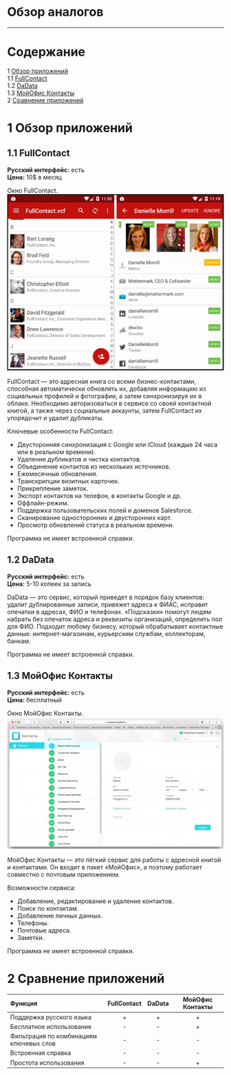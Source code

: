 # Обзор аналогов
---

# Содержание 
1 [Обзор приложений](#application_overview)  
1.1 [FullContact](#fullcontact)  
1.2 [DaData](#DaData)  
1.3 [МойОфис Контакты](#myoffice)    
2 [Сравнение приложений](#comparison_of_applications)

<a name="application_overview"/>

# 1 Обзор приложений

<a name="fullcontact"/>

## 1.1 FullContact
**Русский интерфейс:** есть  
**Цена:** 10$ в месяц

Окно FullContact.  
![Окно FullContact](../../Images/Analogs/FullContacts.PNG)  

FullContact — это адресная книга со всеми бизнес-контактами, способная автоматически обновлять их, добавляя информацию из социальных профилей и фотографии, а затем синхронизируя их в облаке. Необходимо авторизоваться в сервисе со своей контактной книгой, а также через социальные аккаунты, затем FullContact их упорядочит и удалит дубликаты.   
    
Ключевые особенности FullContact:   
    
- Двусторонняя синхронизация с Google или iCloud (каждые 24 часа или в реальном времени).   
- Удаление дубликатов и чистка контактов.   
- Объединение контактов из нескольких источников.   
- Ежемесячные обновления.   
- Транскрипции визитных карточек.   
- Прикрепление заметок.   
- Экспорт контактов на телефон, в контакты Google и др.   
- Оффлайн-режим.    
- Поддержка пользовательских полей и доменов Salesforce.    
- Сканирование односторонних и двусторонних карт.   
- Просмотр обновлений статуса в реальном времени.   

Программа не имеет встроенной справки.    

<a name="DaData"/>

## 1.2 DaData
**Русский интерфейс:** есть  
**Цена:** 5-10 копеек за запись  

DaData — это сервис, который приведет в порядок базу клиентов: удалит дублированные записи, привяжет адреса к ФИАС, исправит опечатки в адресах, ФИО и телефонах. «Подсказки» помогут людям набрать без опечаток адреса и реквизиты организаций, определить пол для ФИО. Подходит любому бизнесу, который обрабатывает контактные данные: интернет-магазинам, курьерским службам, коллекторам, банкам.  

Программа не имеет встроенной справки.  

<a name="myoffice"/>

## 1.3 МойОфис Контакты
**Русский интерфейс:** есть  
**Цена:** бесплатный

Окно МойОфис Контакты.  
![Окно MyOffice](../../Images/Analogs/MyOffice.PNG)  

МойОфис Контакты — это лёгкий сервис для работы с адресной книгой и контактами. Он входит в пакет «МойОфис», а поэтому работает совместно с почтовым приложением.   

Возможности сервиса:

- Добавление, редактирование и удаление контактов.
- Поиск по контактам.
- Добавление личных данных.
- Телефоны.
- Почтовые адреса.
- Заметки.

Программа не имеет встроенной справки.  

<a name="comparison_of_applications"/>

# 2 Сравнение приложений

| Функция | FullContact | DaData | МойОфис Контакты |
|:---|:---:|:---:|:---:|
| Поддержка русского языка | + | + | + |
| Бесплатное использование | - | - | + |
| Фильтрация по комбинациям ключевых слов | - | - | - |
| Встроенная справка | - | - | - |
| Простота использования | - | - | + |
